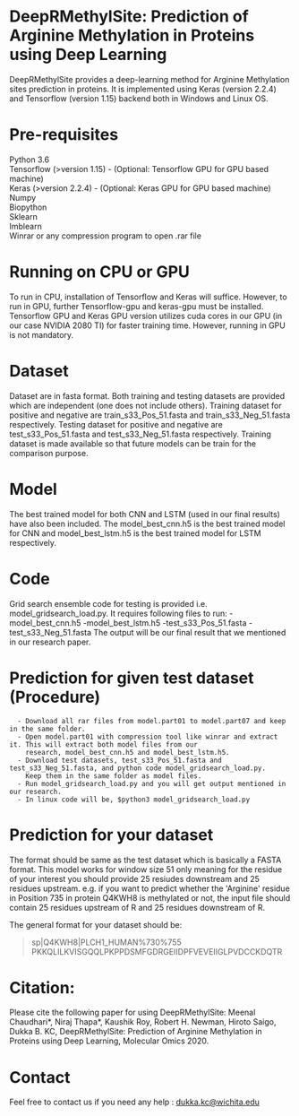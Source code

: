 # DeepRMethylSite: Prediction of Arginine Methylation in Proteins using Deep Learning

DeepRMethylSite provides a deep-learning method for Arginine Methylation sites prediction in proteins. It is implemented using Keras (version 2.2.4) and Tensorflow (version 1.15) backend both in Windows and Linux OS. 

# Pre-requisites
  Python 3.6<br/>
  Tensorflow (>version 1.15) - (Optional: Tensorflow GPU for GPU based machine)<br/>
  Keras (>version 2.2.4) - (Optional: Keras GPU for GPU based machine)<br/>
  Numpy <br/>
  Biopython <br/>
  Sklearn <br/>
  Imblearn <br/>
  Winrar or any compression program to open .rar file
  
 # Running on CPU or GPU
 To run in CPU, installation of Tensorflow and Keras will suffice. However, to run in GPU, further Tensorflow-gpu and keras-gpu must be installed. Tensorflow GPU and Keras GPU version utilizes cuda cores in our GPU (in our case NVIDIA 2080 TI) for faster training time. However, running in GPU is not mandatory.
 
 # Dataset
 Dataset are in fasta format. Both training and testing datasets are provided which are independent (one does not include others).
 Training dataset for positive and negative are train_s33_Pos_51.fasta and train_s33_Neg_51.fasta respectively. Testing dataset for positive and negative are test_s33_Pos_51.fasta and test_s33_Neg_51.fasta respectively. Training dataset is made available so that future models can be train for the comparison purpose.
 # Model
 The best trained model for both CNN and LSTM (used in our final results) have also been included. The model_best_cnn.h5 is the best trained model for CNN and model_best_lstm.h5 is the best trained model for LSTM respectively. 
 # Code
 Grid search ensemble code for testing is provided i.e. model_gridsearch_load.py. It requires following files to run:
      -model_best_cnn.h5
      -model_best_lstm.h5
      -test_s33_Pos_51.fasta
      -test_s33_Neg_51.fasta
 The output will be our final result that we mentioned in our research paper.
 # Prediction for given test dataset (Procedure)
      - Download all rar files from model.part01 to model.part07 and keep in the same folder.
      - Open model.part01 with compression tool like winrar and extract it. This will extract both model files from our 
        research, model_best_cnn.h5 and model_best_lstm.h5.
      - Download test datasets, test_s33_Pos_51.fasta and test_s33_Neg_51.fasta, and python code model_gridsearch_load.py.
        Keep them in the same folder as model files.
      - Run model_gridsearch_load.py and you will get output mentioned in our research.
      - In linux code will be, $python3 model_gridsearch_load.py
 # Prediction for your dataset
 The format should be same as the test dataset which is basically a FASTA format. This model works for window size 51 only meaning for the residue of your interest you should provide 25 resiudes downstream and 25 residues upstream. e.g. if you want to predict whether the 'Arginine' residue in Position 735 in protein Q4KWH8 is methylated or not, the input file should contain 25 residues upstream of R and 25 residues downstream of R.
 
 The general format for your dataset should be:

>sp|Q4KWH8|PLCH1_HUMAN%730%755<br/>
PKKQLILKVISGQQLPKPPDSMFGDRGEIIDPFVEVEIIGLPVDCCKDQTR

# Citation:
Please cite the following paper for using DeepRMethylSite: Meenal Chaudhari*, Niraj Thapa*, Kaushik Roy, Robert H. Newman, Hiroto Saigo, Dukka B. KC, DeepRMethylSite: Prediction of Arginine Methylation in Proteins using Deep Learning, Molecular Omics 2020.

 # Contact 
 Feel free to contact us if you need any help : dukka.kc@wichita.edu 
 
